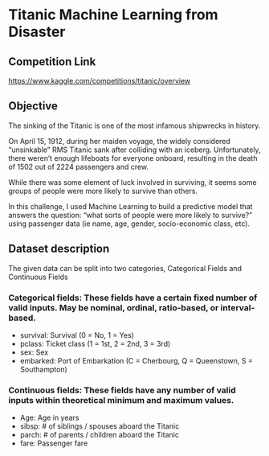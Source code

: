 # Titanic Machine Learning from Disaster

## Competition Link

https://www.kaggle.com/competitions/titanic/overview

## Objective

The sinking of the Titanic is one of the most infamous shipwrecks in history.

On April 15, 1912, during her maiden voyage, the widely considered “unsinkable” RMS Titanic sank after colliding with an iceberg. Unfortunately, there weren’t enough lifeboats for everyone onboard, resulting in the death of 1502 out of 2224 passengers and crew.

While there was some element of luck involved in surviving, it seems some groups of people were more likely to survive than others.

In this challenge, I used Machine Learning to build a predictive model that answers the question: “what sorts of people were more likely to survive?” using passenger data (ie name, age, gender, socio-economic class, etc).

## Dataset description

The given data can be split into two categories, Categorical Fields and Continuous Fields

### Categorical fields: These fields have a certain fixed number of valid inputs. May be nominal, ordinal, ratio-based, or interval-based.

- survival: Survival (0 = No, 1 = Yes)
- pclass: Ticket class (1 = 1st, 2 = 2nd, 3 = 3rd)
- sex: Sex
- embarked: Port of Embarkation (C = Cherbourg, Q = Queenstown, S = Southampton)

### Continuous fields: These fields have any number of valid inputs within theoretical minimum and maximum values.

- Age: Age in years
- sibsp: # of siblings / spouses aboard the Titanic
- parch: # of parents / children aboard the Titanic
- fare: Passenger fare

